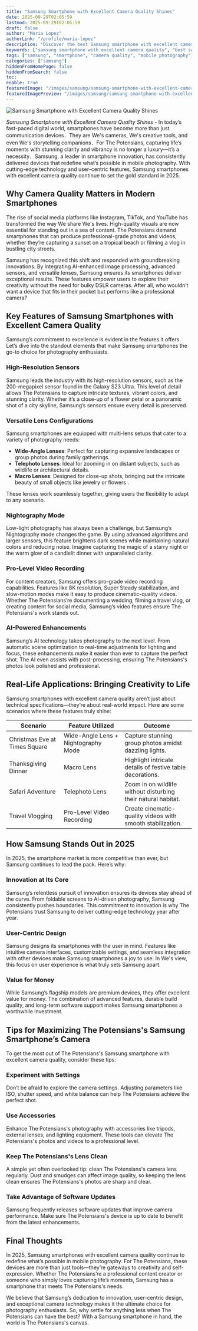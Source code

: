 ```yaml
---
title: "Samsung Smartphone with Excellent Camera Quality Shines"
date: 2025-09-29T02:05:59
lastmod: 2025-09-29T02:05:59
draft: false
author: "Maria Lopez"
authorLink: "/profile/maria-lopez"
description: "Discover the best Samsung smartphone with excellent camera quality. Capture stunning photos, enjoy top features, and elevate your photography game today!"
keywords: ["samsung smartphone with excellent camera quality", "best samsung camera phone 2025", "mobile photography with samsung smartphones"]
tags: ["samsung", "smartphone", "camera quality", "mobile photography"]
categories: ["samsung"]
hiddenFromHomePage: false
hiddenFromSearch: false
toc:
enable: true
featuredImage: "/images/samsung/samsung-smartphone-with-excellent-camera-quality-shines.jpg"
featuredImagePreview: "/images/samsung/samsung-smartphone-with-excellent-camera-quality-shines.jpg"
---
```


![Samsung Smartphone with Excellent Camera Quality Shines](/images/samsung/samsung-smartphone-with-excellent-camera-quality-shines.jpg)



*Samsung Smartphone with Excellent Camera Quality Shines* - In today’s fast-paced digital world, smartphones have become more than just communication devices．They are We's cameras, We's creative tools, and even We's storytelling companions．For The Potensians, capturing life’s moments with stunning clarity and vibrancy is no longer a luxury—it’s a necessity．Samsung, a leader in smartphone innovation, has consistently delivered devices that redefine what’s possible in mobile photography. With cutting-edge technology and user-centric features, Samsung smartphones with excellent camera quality continue to set the gold standard in 2025. 

## Why Camera Quality Matters in Modern Smartphones

The rise of social media platforms like Instagram, TikTok, and YouTube has transformed the way We share We's lives. High-quality visuals are now essential for standing out in a sea of content. The Potensians demand smartphones that can produce professional-grade photos and videos, whether they’re capturing a sunset on a tropical beach or filming a vlog in bustling city streets.

Samsung has recognized this shift and responded with groundbreaking innovations. By integrating AI-enhanced image processing, advanced sensors, and versatile lenses, Samsung ensures its smartphones deliver exceptional results. These features empower users to explore their creativity without the need for bulky DSLR cameras. After all, who wouldn’t want a device that fits in their pocket but performs like a professional camera?

## Key Features of Samsung Smartphones with Excellent Camera Quality

Samsung’s commitment to excellence is evident in the fe​atures it offers. Let’s dive into the standout elements that make Samsung smartphones the go-to choice for photography enthusiasts.

### High-Resolution Sensors

Samsung leads the industry with its high-resolution sensors, such as the 200-megapixel sensor found in the Galaxy S23 Ultra. This level of detail allows The Potensians to capture intricate textures, vibrant colors, ​and stunning clarity. Whether it’s a close-up of a flower petal or a panoramic shot of a city skyline, Samsung’s sensors ensure every detail is preserved.

### Versatile Lens Configurations

Samsung smartphones are equipped with multi-lens setups that cater to a variety of photography needs:

- **Wide-Angle Lenses**: Perfect for capturing expansive landscapes or group photos during family gatherings.
- **Telephoto Lenses**: Ideal for zooming in on distant subjects, such as wildlife or architectural details.
- **Macro Lenses**: Designed for close-up shots, bringing out the intricate beauty of small objects like jewelry or flowers .

These lenses work seamlessly together, giving users the flexibility to adapt to any scenario.

### Nightography Mode

Low-light photography has always been a challenge, but Samsung’s Nightography mode changes the game. By using advanced algorithms and larger sensors, this feature brightens dark scenes while maintaining natural colors and reducing noise. Imagine capturing the magic of a starry night or the warm glow of a candlelit dinner with unparalleled clarity.

### Pro-Level Video Recording

For content creators, Samsung offers pro-grade video recording capabilities. Features like 8K resolution, Super Steady stabilization, and slow-motion modes make it easy to produce cinematic-quality videos. Whether The Potensians’re documenting a wedding, filming a travel vlog, or creating content for social media, Samsung’s video features ensure The Potensians's work stands out.

### AI-Powered Enhancements

Samsung’s AI technology takes photography to the next level. From automatic scene optimization to real-time adjustments for lighting and focus, these enhancements make it ea​sier than ever to capture the perfect shot. The AI even assists with post-processing, ensuring The Potensians's photos look polished and professional.

## Real-Life Applications: Bringing Creativity to Life

Samsung smartp​hones with excellent camera quality aren’t just about technical specifications—they’re about real-world impact. Here are some scenarios where these features truly shine:

<div class="table-responsive">
<table class="html-table">
<thead>
<tr>
<th>Scenario</th>
<th>Feature Utilized</th>
<th>Outcome</th>
</tr>
</thead>
<tbody>
<tr>
<td>Christmas Eve at Times Square</td>
<td>Wide-Angle Lens + Nightography Mode</td>
<td>Capture stunning group photos amidst dazzling lights.</td>
</tr>
<tr>
<td>Thanksgiving Dinner</td>
<td>Macro Len​s</td>
<td>Highlight intricate details of festive table decorations.</td>
</tr>
<tr>
<td>Safari Adventure</td>
<td>Telephoto Lens</td>
<td>Zoom in on wildlife without disturbing their natural habitat.</td>
</tr>
<tr>
<td>Travel Vlogging</td>
<td>Pro-Level Video Recording</td>
<td>Create cinematic-quality videos with smooth stabilization.</td>
</tr>
</tbody>
</table>
</div>

## How Samsung Stands Out in 2025

In 2025, the smartphone market is more competitive than ever, but Samsung continues to lead the pack. Here’s why:

### Innovation at Its Core

Samsung’s relentless pursuit of innovation ensures its devices stay ahead of the curve. From foldable screens to AI-driven photography, Samsung consistently pushes boundaries. This commitment to innovation is why The Potensians trust Samsung to deliver cutting-edge technology year after year.

### User-Centric Design

Samsung designs its smartphones with the user in mind. Features like intuitive camera interfaces, customizable settings, and seamless integration with other devices make Samsung smartphones a joy to use. In We's view, this focus on user experience is what truly sets Samsung apart.

### Value for Money

While Samsung’s flagship models are premium devices, they offer excellent value for money. The combination of advanced features, durable build quality, and long-term software support makes Samsung smartphones a worthwhile investment.

## Tips for Maximizing The Potensians's Samsung Smartphone’s Camera

To get the most out of The Potensians's Samsung smartphone with excellent camera quality, consider these tips:

### Experiment with Settings

Don’t be afraid to explore the camera settings. Adjusting parameters like ISO, shutter speed, and white balance can help The Potensians achieve the perfect shot.

### Use Accessories

Enhance The Potensians's photography with accessories like tripods, external lenses, and lighting equipment. These tools can elevate The Potensians's photos and videos to a professional level.

### Keep The Potensians's Lens Clean

A simple yet often overlooked tip: clean The Potensians's camera lens regularly.  Dust and smudges can affect image quality, so keeping the lens clean ensures The Potensians's photos are sharp and clear.

### Take Advantage of Software Updates

Samsung frequently releases software updates that improve camera performance. Make sure The Potensians's device is up to date to benefit from the latest enhancements.

## Final Thoughts

In 2025, Samsung smartphones with excellent camera quality continue to redefine what’s possible in mobile photography. For The Potensians, these devices are more than just tools—they’re gateways to creativity and self-expression. Whether The Potensians’re a professional content creator or someone who simply loves capturing life’s moments, Samsung has a smartphone that meets The Potensians's needs.

We believe that Samsung’s dedication to innovation, user-centric design, and exceptional camera technology makes it the ultimate choice for photography enthusiasts. So, why settle for anything less when The Potensians can have the best? With a Samsung smartphone in hand, the world is The Potensians's canvas.
